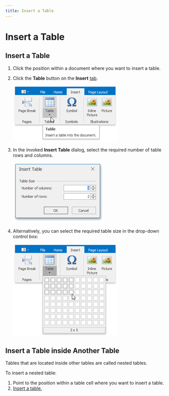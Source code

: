 ```yaml
---
title: Insert a Table
---
```

# Insert a Table
## <a name="inserttable"/>Insert a Table
1. Click the position within a document where you want to insert a table.
2. Click the **Table** button on the **Insert** [ tab](../text-editor-ui/ribbon-interface.md).
	
	![RTETablesInsertTableRibbonMenu](../../../images/img121379.png)
3. In the invoked **Insert Table** dialog, select the required number of table rows and columns.
	
	![RTETableInsertTableDialog](../../../images/img121380.png)
4. Alternatively, you can select the required table size in the drop-down control box:
	
	![RTETableInsertTableDropDown](../../../images/img121381.png)

## Insert a Table inside Another Table
Tables that are located inside other tables are called nested tables.

To insert a nested table:
1. Point to the position within a table cell where you want to insert a table.
2. [Insert a table.](#inserttable)